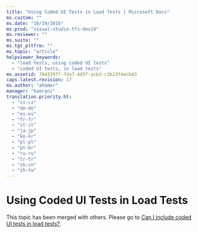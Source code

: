 ```yaml
---
title: "Using Coded UI Tests in Load Tests | Microsoft Docs"
ms.custom: ""
ms.date: "10/19/2016"
ms.prod: "visual-studio-tfs-dev14"
ms.reviewer: ""
ms.suite: ""
ms.tgt_pltfrm: ""
ms.topic: "article"
helpviewer_keywords: 
  - "load tests, using coded UI tests"
  - "coded UI tests, in load tests"
ms.assetid: 704339ff-7da7-4d5f-acb3-c3b23f4acb43
caps.latest.revision: 17
ms.author: "ahomer"
manager: "kamrani"
translation.priority.ht: 
  - "cs-cz"
  - "de-de"
  - "es-es"
  - "fr-fr"
  - "it-it"
  - "ja-jp"
  - "ko-kr"
  - "pl-pl"
  - "pt-br"
  - "ru-ru"
  - "tr-tr"
  - "zh-cn"
  - "zh-tw"
---
```

# Using Coded UI Tests in Load Tests
This topic has been merged with others. Please go to [Can I include coded UI tests in load tests?](http://msdn.microsoft.com/en-us/7041cbcf-9ab1-4579-98ff-8f296aeaded4).